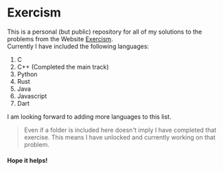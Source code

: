 # Exercism
This is a personal (but public) repository for all of my solutions to the problems from the Website [Exercism](www.exercism.io "Exercism is an independent not-for-profit organisation, run by a small team, and supported by 1,832 wonderful volunteers.").\
Currently I have included the following languages:
1. C
2. C++ (Completed the main track)
3. Python
4. Rust
5. Java
6. Javascript
7. Dart

I am looking forward to adding more languages to this list. 
> Even if a folder is included here doesn't imply I have completed that exercise. This means I have unlocked and currently working on that problem.
#### Hope it helps!
